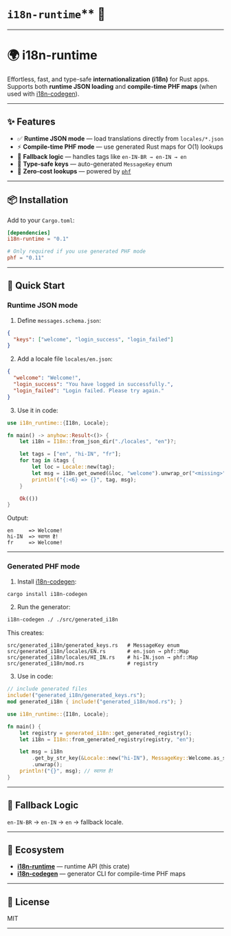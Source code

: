 # `i18n-runtime`** 🎉

---


# 🌍 i18n-runtime

Effortless, fast, and type-safe **internationalization (i18n)** for Rust apps.  
Supports both **runtime JSON loading** and **compile-time PHF maps** (when used with [i18n-codegen](https://crates.io/crates/i18n-codegen)).

---

## ✨ Features
- ✅ **Runtime JSON mode** — load translations directly from `locales/*.json`
- ⚡ **Compile-time PHF mode** — use generated Rust maps for O(1) lookups
- 🔄 **Fallback logic** — handles tags like `en-IN-BR → en-IN → en`
- 🔐 **Type-safe keys** — auto-generated `MessageKey` enum
- 🚀 **Zero-cost lookups** — powered by [`phf`](https://crates.io/crates/phf)

---

## 📦 Installation

Add to your `Cargo.toml`:

```toml
[dependencies]
i18n-runtime = "0.1"

# Only required if you use generated PHF mode
phf = "0.11"
````

---

## 🚀 Quick Start

### Runtime JSON mode

1. Define `messages.schema.json`:

```json
{
  "keys": ["welcome", "login_success", "login_failed"]
}
```

2. Add a locale file `locales/en.json`:

```json
{
  "welcome": "Welcome!",
  "login_success": "You have logged in successfully.",
  "login_failed": "Login failed. Please try again."
}
```

3. Use it in code:

```rust
use i18n_runtime::{I18n, Locale};

fn main() -> anyhow::Result<()> {
    let i18n = I18n::from_json_dir("./locales", "en")?;

    let tags = ["en", "hi-IN", "fr"];
    for tag in &tags {
        let loc = Locale::new(tag);
        let msg = i18n.get_owned(&loc, "welcome").unwrap_or("<missing>".into());
        println!("{:<6} => {}", tag, msg);
    }

    Ok(())
}
```

Output:

```
en     => Welcome!
hi-IN  => स्वागत है!
fr     => Welcome!
```

---

### Generated PHF mode

1. Install [i18n-codegen](https://crates.io/crates/i18n-codegen):

```bash
cargo install i18n-codegen
```

2. Run the generator:

```bash
i18n-codegen ./ ./src/generated_i18n
```

This creates:

```
src/generated_i18n/generated_keys.rs   # MessageKey enum
src/generated_i18n/locales/EN.rs       # en.json → phf::Map
src/generated_i18n/locales/HI_IN.rs    # hi-IN.json → phf::Map
src/generated_i18n/mod.rs              # registry
```

3. Use in code:

```rust
// include generated files
include!("generated_i18n/generated_keys.rs");
mod generated_i18n { include!("generated_i18n/mod.rs"); }

use i18n_runtime::{I18n, Locale};

fn main() {
    let registry = generated_i18n::get_generated_registry();
    let i18n = I18n::from_generated_registry(registry, "en");

    let msg = i18n
        .get_by_str_key(&Locale::new("hi-IN"), MessageKey::Welcome.as_str())
        .unwrap();
    println!("{}", msg); // स्वागत है!
}
```

---

## 🔄 Fallback Logic

`en-IN-BR` → `en-IN` → `en` → fallback locale.

---

## 🧩 Ecosystem

* [**i18n-runtime**](https://crates.io/crates/i18n-runtime) — runtime API (this crate)
* [**i18n-codegen**](https://crates.io/crates/i18n-codegen) — generator CLI for compile-time PHF maps

---

## 📜 License

MIT

---
